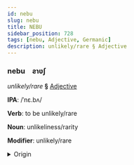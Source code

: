```yaml
---
id: nebu
slug: nebu
title: NEBU
sidebar_position: 728
tags: [nebu, Adjective, Germanic]
description: unlikely/rare § Adjective
---
```


### nebu&emsp;<span kind="abugida">ƨɿʋʃ</span>

*unlikely/rare* **§** [Adjective](../../tags/Adjective)

**IPA**: /ˈnɛ.bʌ/

**Verb**: to be unlikely/rare

**Noun**: unlikeliness/rarity

**Modifier**: unlikely/rare

<details>
    <summary>Origin</summary>
    Norwegian neppe /²nɛp.pə/<br/>
    <em>Germanic Language Family</em>
</details>